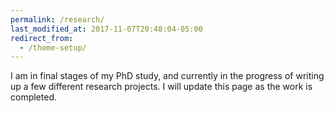 ```yaml
---
permalink: /research/
last_modified_at: 2017-11-07T20:48:04-05:00
redirect_from:
  - /theme-setup/
---
```






I am in final stages of my PhD study, and currently in the progress of writing up a few different research projects. I will update this page as the work is completed.
